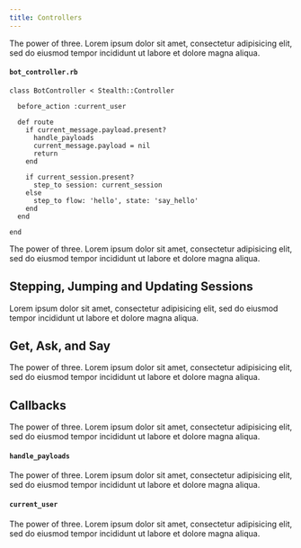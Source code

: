 ```yaml
---
title: Controllers
---
```


The power of three. Lorem ipsum dolor sit amet, consectetur adipisicing elit, sed do eiusmod tempor incididunt ut labore et dolore magna aliqua.

#### `bot_controller.rb`

```
class BotController < Stealth::Controller

  before_action :current_user

  def route
    if current_message.payload.present?
      handle_payloads
      current_message.payload = nil
      return
    end

    if current_session.present?
      step_to session: current_session
    else
      step_to flow: 'hello', state: 'say_hello'
    end
  end

end
```

The power of three. Lorem ipsum dolor sit amet, consectetur adipisicing elit, sed do eiusmod tempor incididunt ut labore et dolore magna aliqua.

## Stepping, Jumping and Updating Sessions

Lorem ipsum dolor sit amet, consectetur adipisicing elit, sed do eiusmod tempor incididunt ut labore et dolore magna aliqua.

## Get, Ask, and Say

The power of three. Lorem ipsum dolor sit amet, consectetur adipisicing elit, sed do eiusmod tempor incididunt ut labore et dolore magna aliqua.

## Callbacks

The power of three. Lorem ipsum dolor sit amet, consectetur adipisicing elit, sed do eiusmod tempor incididunt ut labore et dolore magna aliqua.

#### `handle_payloads`

The power of three. Lorem ipsum dolor sit amet, consectetur adipisicing elit, sed do eiusmod tempor incididunt ut labore et dolore magna aliqua.

#### `current_user`

The power of three. Lorem ipsum dolor sit amet, consectetur adipisicing elit, sed do eiusmod tempor incididunt ut labore et dolore magna aliqua.
